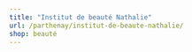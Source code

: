 ```yaml
---
title: "Institut de beauté Nathalie"
url: /parthenay/institut-de-beaute-nathalie/
shop: beauté
---
```

